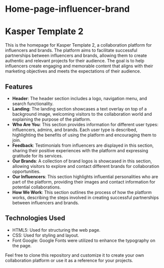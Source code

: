 # Home-page-influencer-brand

# Kasper Template 2

This is the homepage for Kasper Template 2, a collaboration platform for influencers and brands. The platform aims to facilitate successful partnerships between influencers and brands, allowing them to create authentic and relevant projects for their audience. The goal is to help influencers create engaging and memorable content that aligns with their marketing objectives and meets the expectations of their audience.

## Features

- **Header**: The header section includes a logo, navigation menu, and search functionality.
- **Landing**: The landing section showcases a text overlay on top of a background image, welcoming visitors to the collaboration world and explaining the purpose of the platform.
- **Who Are You**: This section provides information for different user types: influencers, admins, and brands. Each user type is described, highlighting the benefits of using the platform and encouraging them to join.
- **Feedback**: Testimonials from influencers are displayed in this section, sharing their positive experiences with the platform and expressing gratitude for its services.
- **Our Brands**: A collection of brand logos is showcased in this section, allowing visitors to explore and contact different brands for collaboration opportunities.
- **Our Influencers**: This section highlights influential personalities who are part of the platform, providing their images and contact information for potential collaborations.
- **How We Work**: This section outlines the process of how the platform works, describing the steps involved in creating successful partnerships between influencers and brands.

## Technologies Used

- HTML5: Used for structuring the web page.
- CSS: Used for styling and layout.
- Font Google: Google Fonts were utilized to enhance the typography on the page.

Feel free to clone this repository and customize it to create your own collaboration platform or use it as a reference for your projects.

